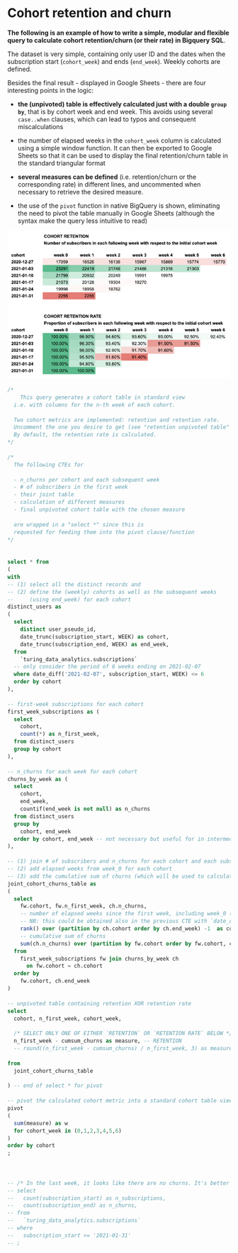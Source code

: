 # Cohort retention and churn

**The following is an example of how to write a simple, modular and flexible query to calculate cohort retention/churn (or their rate) in Bigquery SQL**.

The dataset is very simple, containing only user ID and the dates when the subscription start (`cohort_week`) and ends (`end_week`). Weekly cohorts are defined. 

Besides the final result - displayed in Google Sheets - there are four interesting points in the logic:

- **the (unpivoted) table is effectively calculated just with a double `group by`**, that is by cohort week and end week. This avoids using several `case..when` clauses, which can lead to typos and consequent miscalculations

- the number of elapsed weeks in the `cohort_week` column is calculated using a simple window function. It can then be exported to Google Sheets so that it can be used to display the final retention/churn table in the standard triangular format

- **several measures can be defined** (i.e. retention/churn or the corresponding rate) in different lines, and uncommented when necessary to retrieve the desired measure.

- the use of the `pivot` function in native BigQuery is shown, eliminating the need to pivot the table manually in Google Sheets (although the syntax make the query less intuitive to read)

![](cohort_retention_table.jpg)


```sql
/* 
	This query generates a cohort table in standard view
  i.e. with columns for the n-th week of each cohort.

  Two cohort metrics are implemented: retention and retention rate. 
  Uncomment the one you desire to get (see "retention unpivoted table" below)
  By default, the retention rate is calculated.
*/

/* 
  The following CTEs for 
  
  - n_churns per cohort and each subsequent week 
  - # of subscribers in the first week
  - their joint table
  - calculation of different measures
  - final unpivoted cohort table with the chosen measure

  are wrapped in a "select *" since this is 
  requested for feeding them into the pivot clause/function
*/ 


select * from 
(
with
-- (1) select all the distinct records and 
-- (2) define the (weekly) cohorts as well as the subsequent weeks 
--     (using end_week) for each cohort
distinct_users as 
(
  select 
    distinct user_pseudo_id,
    date_trunc(subscription_start, WEEK) as cohort,
    date_trunc(subscription_end, WEEK) as end_week,
  from 
    `turing_data_analytics.subscriptions`
  -- only consider the period of 6 weeks ending on 2021-02-07
  where date_diff('2021-02-07', subscription_start, WEEK) <= 6
  order by cohort
),

-- first-week subscriptions for each cohort
first_week_subscriptions as (
  select
    cohort, 
    count(*) as n_first_week,
  from distinct_users
  group by cohort
),

-- n_churns for each week for each cohort
churns_by_week as (
  select
    cohort,
    end_week,
    countif(end_week is not null) as n_churns 
  from distinct_users
  group by
    cohort, end_week
  order by cohort, end_week -- not necessary but useful for in intermediate check
),

-- (1) join # of subscribers and n_churns for each cohort and each subsequent week
-- (2) add elapsed weeks from week_0 for each cohort
-- (3) add the cumulative sum of churns (which will be used to calculate retention)
joint_cohort_churns_table as
(
  select
    fw.cohort, fw.n_first_week, ch.n_churns,  
    -- number of elapsed weeks since the first week, including week_0 (hence the -1)
    -- NB: this could be obtained also in the previous CTE with `date_diff(end_week, cohort, WEEK) as cohort_week_date_diff`
    rank() over (partition by ch.cohort order by ch.end_week) -1  as cohort_week,
    -- cumulative sum of churns
    sum(ch.n_churns) over (partition by fw.cohort order by fw.cohort, ch.end_week) as cumsum_churns   
  from
    first_week_subscriptions fw join churns_by_week ch 
      on fw.cohort = ch.cohort
  order by 
    fw.cohort, ch.end_week
)

-- unpivoted table containing retention XOR retention rate
select 
  cohort, n_first_week, cohort_week,

  /* SELECT ONLY ONE OF EITHER `RETENTION` OR `RETENTION RATE` BELOW */
  n_first_week - cumsum_churns as measure, -- RETENTION
  -- round((n_first_week - cumsum_churns) / n_first_week, 3) as measure, -- RETENTION RATE

from
  joint_cohort_churns_table

) -- end of select * for pivot

-- pivot the calculated cohort metric into a standard cohort table view 
pivot
(
  sum(measure) as w
  for cohort_week in (0,1,2,3,4,5,6)
)
order by cohort
;



-- /* In the last week, it looks like there are no churns. It's better to check*/
-- select
--   count(subscription_start) as n_subscriptions,
--   count(subscription_end) as n_churns,
-- from 
--   `turing_data_analytics.subscriptions`
-- where 
--   subscription_start >= '2021-01-31'
-- ;
```

